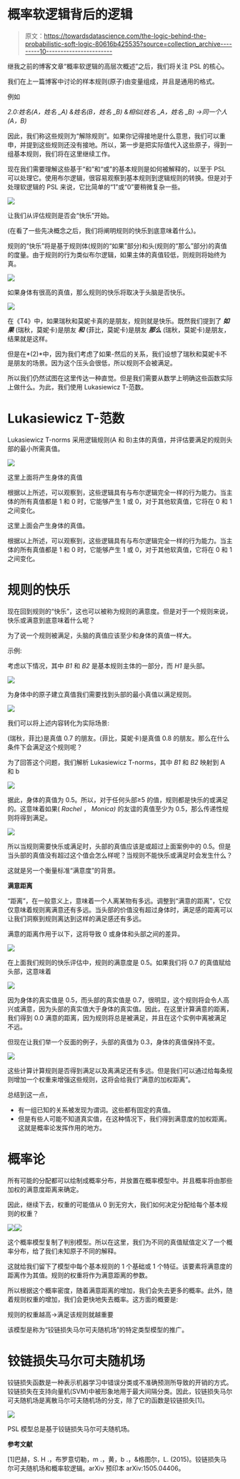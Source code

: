 # 概率软逻辑背后的逻辑

> 原文：<https://towardsdatascience.com/the-logic-behind-the-probabilistic-soft-logic-80616b425535?source=collection_archive---------10----------------------->

继我之前的博客文章“概率软逻辑的高层次概述”之后，我们将关注 PSL 的核心。

我们在上一篇博客中讨论的样本规则(原子)由变量组成，并且是通用的格式。

例如

*2.0:姓名(A，姓名 _A) &姓名(B，姓名 _B) &相似(姓名 _A，姓名 _B) →同一个人(A，B)*

因此，我们称这些规则为“解除规则”。如果你记得接地是什么意思，我们可以重申，并提到这些规则还没有接地。所以，第一步是把实际值代入这些原子，得到一组基本规则，我们将在这里继续工作。

现在我们需要理解这些基于“和”和“或”的基本规则是如何被解释的，以至于 PSL 可以处理它。使用布尔逻辑，很容易观察到基本规则到逻辑规则的转换。但是对于处理软逻辑的 PSL 来说，它比简单的“1”或“0”要稍微复杂一些。

![](img/afd03a798a20708fdd49494b475ddad5.png)

让我们从评估规则是否会“快乐”开始。

(在看了一些先决概念之后，我们将阐明规则的快乐到底意味着什么)。

规则的“快乐”将是基于规则体(规则的“如果”部分)和头(规则的“那么”部分)的真值的度量。由于规则的行为类似布尔逻辑，如果主体的真值较低，则规则将始终为真。

![](img/c05eda86f013d22895c4e9aa936ffd53.png)

如果身体有很高的真值，那么规则的快乐将取决于头脑是否快乐。

![](img/b4406017b6d9807b403d15b755d26b8f.png)

在《T4》中，如果瑞秋和莫妮卡真的是朋友，规则就是快乐。既然我们提到了 ***如果*** (瑞秋，莫妮卡)是朋友 ***和*** (菲比，莫妮卡)是朋友 ***那么*** (瑞秋，莫妮卡)是朋友，结果就是这样。

但是在*(2)*中，因为我们考虑了如果-然后的关系，我们设想了瑞秋和莫妮卡不是朋友的场景。因为这个压头会很低，所以规则不会被满足。

所以我们仍然试图在这里传达一种直觉。但是我们需要从数学上明确这些函数实际上做什么。为此，我们使用 Lukasiewicz T-范数。

# Lukasiewicz T-范数

Lukasiewicz T-norms 采用逻辑规则(A 和 B)主体的真值，并评估要满足的规则头部的最小所需真值。

![](img/d3ffb442019abe2614e45b6b6b0e66be.png)

这里上面将产生身体的真值

根据以上所述，可以观察到，这些逻辑具有与布尔逻辑完全一样的行为能力。当主体的所有真值都是 1 和 0 时，它能够产生 1 或 0，对于其他软真值，它将在 0 和 1 之间变化。

这里上面会产生身体的真值。

根据以上所述，可以观察到，这些逻辑具有与布尔逻辑完全一样的行为能力。当主体的所有真值都是 1 和 0 时，它能够产生 1 或 0，对于其他软真值，它将在 0 和 1 之间变化。

# 规则的快乐

现在回到规则的“快乐”，这也可以被称为规则的满意度。但是对于一个规则来说，快乐或满意到底意味着什么呢？

为了说一个规则被满足，头脑的真值应该至少和身体的真值一样大。

示例:

考虑以下情况，其中 *B1* 和 *B2* 是基本规则主体的一部分，而 *H1* 是头部。

![](img/2ef57c0653b9a1b16670be4c0462945e.png)

为身体中的原子建立真值我们需要找到头部的最小真值以满足规则。

![](img/f48b7eefa3713d25d9823f87a2b34d12.png)

我们可以将上述内容转化为实际场景:

(瑞秋，菲比)是真值 0.7 的朋友。(菲比，莫妮卡)是真值 0.8 的朋友。那么在什么条件下会满足这个规则呢？

为了回答这个问题，我们解析 Lukasiewicz T-norms，其中 *B1* 和 *B2* 映射到 A 和 b

![](img/2b8adfa9bb1f1000c55b6b00e8ed00af.png)

据此，身体的真值为 0.5。所以，对于任何头部≥5 的值，规则都是快乐的或满足的。这意味着如果( *Rachel* ， *Monica)* 的友谊的真值至少为 0.5，那么传递性规则将得到满足。

![](img/f4a48194ac3044a6e8d9600ffbd6f4ff.png)

所以当规则需要快乐或满足时，头部的真值应该是或超过上面案例中的 0.5。但是当头部的真值没有超过这个值会怎么样呢？当规则不能快乐或满足时会发生什么？

这就是另一个衡量标准“满意度”的背景。

**满意距离**

“距离”，在一般意义上，意味着一个人离某物有多远。调整到“满意的距离”，它仅仅意味着规则离满意还有多远。当头部的价值没有超过身体时，满足感的距离可以让我们洞察到规则离达到这样的满足感还有多远。

满意的距离作用于以下，这将导致 0 或身体和头部之间的差异。

![](img/be58a205772ba54116bb190565d13954.png)

在上面我们规则的快乐评估中，规则的满意度是 0.5。如果我们将 0.7 的真值赋给头部，这意味着

![](img/6030fc2eedd044e629483794e9560e2d.png)

因为身体的真实值是 0.5，而头部的真实值是 0.7，很明显，这个规则将会令人高兴或满意，因为头部的真实值大于身体的真实值。因此，在这里计算满意的距离，我们得到 0.0 满意的距离，因为规则将总是被满足，并且在这个实例中离被满足不远。

但现在让我们举一个反面的例子，头部的真值为 0.3，身体的真值保持不变。

![](img/66b3beb151df12594f2c65f4940ca4a2.png)

这些计算计算规则是否得到满足以及离满足还有多远。但是我们可以通过给每条规则增加一个权重来增强这些规则，这将会给我们“满意的加权距离”。

总结到这一点，

*   有一组已知的关系被发现为谓词。这些都有固定的真值。
*   但是有些人可能不知道真实值，在这种情况下，我们得到满意度的加权距离。这就是概率论发挥作用的地方。

# 概率论

所有可能的分配都可以绘制成概率分布，并放置在概率模型中。并且概率将由那些加权的满意度距离来确定。

因此，继续下去，权重的可能值从 0 到无穷大，我们如何决定分配给每个基本规则的权重？

![](img/575e6a6b5e55a4f071798ce2ac9f151a.png)![](img/5c131e7f6ba639d56ac027aea03494e1.png)

这个概率模型复制了判别模型。所以在这里，我们为不同的真值赋值定义了一个概率分布，给了我们未知原子不同的解释。

这就给我们留下了模型中每个基本规则的 1 个基础或 1 个特征。该要素将满意度的距离作为其值。规则的权重将作为满意距离的参数。

所以根据这个概率密度，随着满意距离的增加，我们会失去更多的概率。此外，随着规则权重的增加，我们会更快地失去概率。这方面的概要是:

规则的权重越高→满足该规则就越重要

该模型是称为“铰链损失马尔可夫随机场”的特定类型模型的推广。

# 铰链损失马尔可夫随机场

铰链损失函数是一种表示机器学习中错误分类或不准确预测所导致的开销的方式。铰链损失在支持向量机(SVM)中被形象地用于最大间隔分类。因此，铰链损失马尔可夫随机场是离散马尔可夫随机场的分支，除了它的函数是铰链损失[1]。

![](img/45e6a885d162da186f38962583e6fcbb.png)

PSL 模型总是基于铰链损失马尔可夫随机场。

**参考文献**

[1]巴赫，S. H .，布罗意切勒，m .，黄，b .，&格图尔，L. (2015)。铰链损失马尔可夫随机场和概率软逻辑。arXiv 预印本 arXiv:1505.04406。